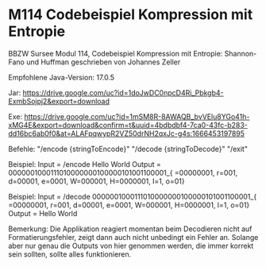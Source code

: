 # M114 Codebeispiel Kompression mit Entropie

BBZW Sursee Modul 114, Codebeispiel Kompression mit Entropie: Shannon-Fano und Huffman
geschrieben von Johannes Zeller

Empfohlene Java-Version: 17.0.5

Jar: https://drive.google.com/uc?id=1doJwDC0npcD4Ri_Pbkgb4-ExmbSojpj2&export=download

Exe: https://drive.google.com/uc?id=1mSM8R-8AWAQB_bvVElu8YGo41h-xMG4E&export=download&confirm=t&uuid=4bdbdbf4-7ca0-43fc-b283-dd16bc6ab0f0&at=ALAFpqwypR2VZ50drNH2qxJc-g4s:1666453197895

Befehle:
"/encode {stringToEncode}"
"/decode {stringToDecode}"
"/exit"
  
Beispiel:
Input = /encode Hello World
Output = 0000001000111010000000100000101001100001_{ =00000001, r=001, d=00001, e=0001, W=000001, H=0000001, l=1, o=01}

Beispiel:
Input = /decode 0000001000111010000000100000101001100001_{ =00000001, r=001, d=00001, e=0001, W=000001, H=0000001, l=1, o=01}
Output = Hello World
    
Bemerkung: Die Applikation reagiert momentan beim Decodieren nicht auf Formatierungsfehler, zeigt dann auch nicht unbedingt ein Fehler an. Solange aber nur genau die Outputs von hier genommen werden, die immer korrekt sein sollten, sollte alles funktionieren.
